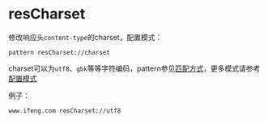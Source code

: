 # resCharset
修改响应头`content-type`的charset，配置模式：

	pattern resCharset://charset
	
charset可以为`utf8`、`gbk`等等字符编码，pattern参见[匹配方式](../pattern.html)，更多模式请参考[配置模式](../mode.html)

例子：

	www.ifeng.com resCharset://utf8